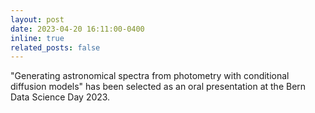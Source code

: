 ```yaml
---
layout: post
date: 2023-04-20 16:11:00-0400
inline: true
related_posts: false
---
```


"Generating astronomical spectra from photometry with conditional diffusion models" has been selected as an oral presentation at the Bern Data Science Day 2023.